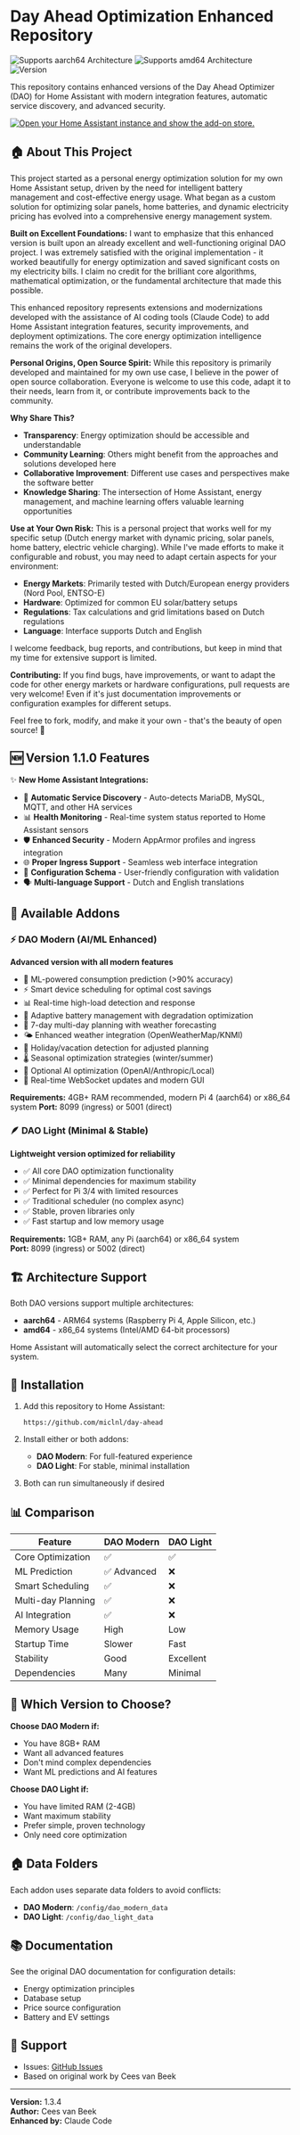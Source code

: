 # Day Ahead Optimization Enhanced Repository

![Supports aarch64 Architecture][aarch64-shield] ![Supports amd64 Architecture][amd64-shield] ![Version][version-shield]

[aarch64-shield]: https://img.shields.io/badge/aarch64-yes-green.svg
[amd64-shield]: https://img.shields.io/badge/amd64-yes-green.svg
[version-shield]: https://img.shields.io/badge/version-1.1.3-blue.svg

This repository contains enhanced versions of the Day Ahead Optimizer (DAO) for Home Assistant with modern integration features, automatic service discovery, and advanced security.

[![Open your Home Assistant instance and show the add-on store.](https://my.home-assistant.io/badges/supervisor_store.svg)](https://my.home-assistant.io/redirect/supervisor_store/)

## 🏠 About This Project

This project started as a personal energy optimization solution for my own Home Assistant setup, driven by the need for intelligent battery management and cost-effective energy usage. What began as a custom solution for optimizing solar panels, home batteries, and dynamic electricity pricing has evolved into a comprehensive energy management system.

**Built on Excellent Foundations:**
I want to emphasize that this enhanced version is built upon an already excellent and well-functioning original DAO project. I was extremely satisfied with the original implementation - it worked beautifully for energy optimization and saved significant costs on my electricity bills. I claim no credit for the brilliant core algorithms, mathematical optimization, or the fundamental architecture that made this possible.

This enhanced repository represents extensions and modernizations developed with the assistance of AI coding tools (Claude Code) to add Home Assistant integration features, security improvements, and deployment optimizations. The core energy optimization intelligence remains the work of the original developers.

**Personal Origins, Open Source Spirit:**
While this repository is primarily developed and maintained for my own use case, I believe in the power of open source collaboration. Everyone is welcome to use this code, adapt it to their needs, learn from it, or contribute improvements back to the community.

**Why Share This?**
- **Transparency**: Energy optimization should be accessible and understandable
- **Community Learning**: Others might benefit from the approaches and solutions developed here
- **Collaborative Improvement**: Different use cases and perspectives make the software better
- **Knowledge Sharing**: The intersection of Home Assistant, energy management, and machine learning offers valuable learning opportunities

**Use at Your Own Risk:**
This is a personal project that works well for my specific setup (Dutch energy market with dynamic pricing, solar panels, home battery, electric vehicle charging). While I've made efforts to make it configurable and robust, you may need to adapt certain aspects for your environment:

- **Energy Markets**: Primarily tested with Dutch/European energy providers (Nord Pool, ENTSO-E)
- **Hardware**: Optimized for common EU solar/battery setups
- **Regulations**: Tax calculations and grid limitations based on Dutch regulations
- **Language**: Interface supports Dutch and English

I welcome feedback, bug reports, and contributions, but keep in mind that my time for extensive support is limited.

**Contributing:**
If you find bugs, have improvements, or want to adapt the code for other energy markets or hardware configurations, pull requests are very welcome! Even if it's just documentation improvements or configuration examples for different setups.

Feel free to fork, modify, and make it your own - that's the beauty of open source! 🚀

## 🆕 Version 1.1.0 Features

✨ **New Home Assistant Integrations:**
- 🔧 **Automatic Service Discovery** - Auto-detects MariaDB, MySQL, MQTT, and other HA services
- 📊 **Health Monitoring** - Real-time system status reported to Home Assistant sensors
- 🛡️ **Enhanced Security** - Modern AppArmor profiles and ingress integration
- 🌐 **Proper Ingress Support** - Seamless web interface integration
- 📝 **Configuration Schema** - User-friendly configuration with validation
- 🗣️ **Multi-language Support** - Dutch and English translations

## 🚀 Available Addons

### ⚡ DAO Modern (AI/ML Enhanced)
**Advanced version with all modern features**

- 🧠 ML-powered consumption prediction (>90% accuracy)
- ⚡ Smart device scheduling for optimal cost savings  
- 📊 Real-time high-load detection and response
- 🔋 Adaptive battery management with degradation optimization
- 📅 7-day multi-day planning with weather forecasting
- 🌤️ Enhanced weather integration (OpenWeatherMap/KNMI)
- 🎄 Holiday/vacation detection for adjusted planning
- 🌡️ Seasonal optimization strategies (winter/summer)
- 🤖 Optional AI optimization (OpenAI/Anthropic/Local)
- 🔗 Real-time WebSocket updates and modern GUI

**Requirements:** 4GB+ RAM recommended, modern Pi 4 (aarch64) or x86_64 system
**Port:** 8099 (ingress) or 5001 (direct)

### 🪶 DAO Light (Minimal & Stable)  
**Lightweight version optimized for reliability**

- ✅ All core DAO optimization functionality
- ✅ Minimal dependencies for maximum stability
- ✅ Perfect for Pi 3/4 with limited resources
- ✅ Traditional scheduler (no complex async)
- ✅ Stable, proven libraries only
- ✅ Fast startup and low memory usage

**Requirements:** 1GB+ RAM, any Pi (aarch64) or x86_64 system  
**Port:** 8099 (ingress) or 5002 (direct)

## 🏗️ Architecture Support

Both DAO versions support multiple architectures:

- **aarch64** - ARM64 systems (Raspberry Pi 4, Apple Silicon, etc.)
- **amd64** - x86_64 systems (Intel/AMD 64-bit processors)

Home Assistant will automatically select the correct architecture for your system.

## 🔧 Installation

1. Add this repository to Home Assistant:
   ```
   https://github.com/miclnl/day-ahead
   ```

2. Install either or both addons:
   - **DAO Modern**: For full-featured experience
   - **DAO Light**: For stable, minimal installation

3. Both can run simultaneously if desired

## 📊 Comparison

| Feature | DAO Modern | DAO Light |
|---------|------------|-----------|
| Core Optimization | ✅ | ✅ |
| ML Prediction | ✅ Advanced | ❌ |
| Smart Scheduling | ✅ | ❌ |
| Multi-day Planning | ✅ | ❌ |
| AI Integration | ✅ | ❌ |
| Memory Usage | High | Low |
| Startup Time | Slower | Fast |
| Stability | Good | Excellent |
| Dependencies | Many | Minimal |

## 🎯 Which Version to Choose?

**Choose DAO Modern if:**
- You have 8GB+ RAM
- Want all advanced features
- Don't mind complex dependencies
- Want ML predictions and AI features

**Choose DAO Light if:**
- You have limited RAM (2-4GB)
- Want maximum stability
- Prefer simple, proven technology  
- Only need core optimization

## 🏠 Data Folders

Each addon uses separate data folders to avoid conflicts:
- **DAO Modern**: `/config/dao_modern_data`
- **DAO Light**: `/config/dao_light_data`

## 📚 Documentation

See the original DAO documentation for configuration details:
- Energy optimization principles
- Database setup
- Price source configuration
- Battery and EV settings

## 🤝 Support

- Issues: [GitHub Issues](https://github.com/miclnl/day-ahead/issues)
- Based on original work by Cees van Beek

---

**Version:** 1.3.4  
**Author:** Cees van Beek  
**Enhanced by:** Claude Code